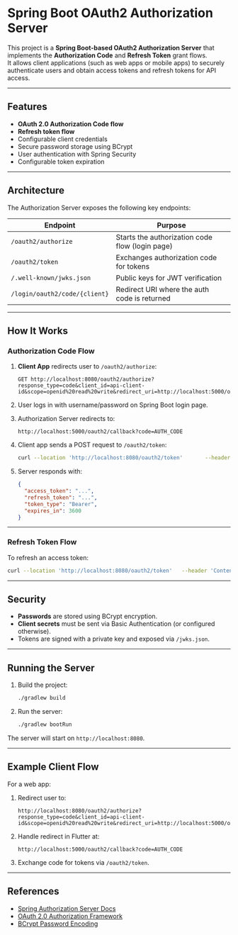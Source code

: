 
# Spring Boot OAuth2 Authorization Server

This project is a **Spring Boot-based OAuth2 Authorization Server** that implements the **Authorization Code** and **Refresh Token** grant flows.  
It allows client applications (such as web apps or mobile apps) to securely authenticate users and obtain access tokens and refresh tokens for API access.

---

## Features

- **OAuth 2.0 Authorization Code flow**
- **Refresh token flow**
- Configurable client credentials
- Secure password storage using BCrypt
- User authentication with Spring Security
- Configurable token expiration

---

## Architecture

The Authorization Server exposes the following key endpoints:

| Endpoint                     | Purpose                                               |
|--------------------------------|-------------------------------------------------------|
| `/oauth2/authorize`          | Starts the authorization code flow (login page)      |
| `/oauth2/token`              | Exchanges authorization code for tokens              |
| `/.well-known/jwks.json`     | Public keys for JWT verification                     |
| `/login/oauth2/code/{client}`| Redirect URI where the auth code is returned        |

---

## How It Works

### **Authorization Code Flow**

1. **Client App** redirects user to `/oauth2/authorize`:
    ```
    GET http://localhost:8080/oauth2/authorize?response_type=code&client_id=api-client-id&scope=openid%20read%20write&redirect_uri=http://localhost:5000/oauth2/callback
    ```

2. User logs in with username/password on Spring Boot login page.

3. Authorization Server redirects to:
    ```
    http://localhost:5000/oauth2/callback?code=AUTH_CODE
    ```

4. Client app sends a POST request to `/oauth2/token`:
    ```bash
    curl --location 'http://localhost:8080/oauth2/token'       --header 'Content-Type: application/x-www-form-urlencoded'       --header 'Authorization: Basic YXBpLWNsaWVudC1pZDphcGkxMjM='       --data-urlencode 'grant_type=authorization_code'       --data-urlencode 'code=AUTH_CODE'       --data-urlencode 'redirect_uri=http://localhost:5000/oauth2/callback'
    ```

5. Server responds with:
    ```json
    {
      "access_token": "...",
      "refresh_token": "...",
      "token_type": "Bearer",
      "expires_in": 3600
    }
    ```

---

### **Refresh Token Flow**

To refresh an access token:
```bash
curl --location 'http://localhost:8080/oauth2/token'   --header 'Content-Type: application/x-www-form-urlencoded'   --header 'Authorization: Basic YXBpLWNsaWVudC1pZDphcGkxMjM='   --data-urlencode 'grant_type=refresh_token'   --data-urlencode 'refresh_token=REFRESH_TOKEN'
```

---

## Security

- **Passwords** are stored using BCrypt encryption.
- **Client secrets** must be sent via Basic Authentication (or configured otherwise).
- Tokens are signed with a private key and exposed via `/jwks.json`.

---

## Running the Server

1. Build the project:
    ```bash
    ./gradlew build
    ```

2. Run the server:
    ```bash
    ./gradlew bootRun
    ```

The server will start on `http://localhost:8080`.

---

## Example Client Flow 

For a web app:

1. Redirect user to:
    ```
    http://localhost:8080/oauth2/authorize?response_type=code&client_id=api-client-id&scope=openid%20read%20write&redirect_uri=http://localhost:5000/oauth2/callback
    ```

2. Handle redirect in Flutter at:
    ```
    http://localhost:5000/oauth2/callback?code=AUTH_CODE
    ```

3. Exchange code for tokens via `/oauth2/token`.

---

## References

- [Spring Authorization Server Docs](https://docs.spring.io/spring-authorization-server/docs/current/reference/html/)
- [OAuth 2.0 Authorization Framework](https://datatracker.ietf.org/doc/html/rfc6749)
- [BCrypt Password Encoding](https://docs.spring.io/spring-security/site/docs/current/reference/html5/#pe-bcrypt)


